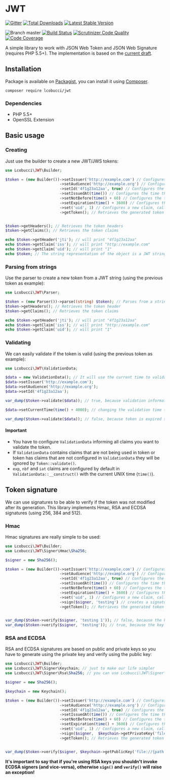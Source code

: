 # JWT
[![Gitter](https://img.shields.io/badge/GITTER-JOIN%20CHAT%20%E2%86%92-brightgreen.svg?style=flat-square)](https://gitter.im/lcobucci/jwt?utm_source=badge&utm_medium=badge&utm_campaign=pr-badge&utm_content=badge) [![Total Downloads](https://img.shields.io/packagist/dt/lcobucci/jwt.svg?style=flat-square)](https://packagist.org/packages/lcobucci/jwt) [![Latest Stable Version](https://img.shields.io/packagist/v/lcobucci/jwt.svg?style=flat-square)](https://packagist.org/packages/lcobucci/jwt)

![Branch master](https://img.shields.io/badge/branch-master-brightgreen.svg?style=flat-square)
[![Build Status](https://img.shields.io/travis/lcobucci/jwt/master.svg?style=flat-square)](http://travis-ci.org/#!/lcobucci/jwt)
[![Scrutinizer Code Quality](https://img.shields.io/scrutinizer/g/lcobucci/jwt/master.svg?style=flat-square)](https://scrutinizer-ci.com/g/lcobucci/jwt/?branch=master)
[![Code Coverage](https://img.shields.io/scrutinizer/coverage/g/lcobucci/jwt/master.svg?style=flat-square)](https://scrutinizer-ci.com/g/lcobucci/jwt/?branch=master)

A simple library to work with JSON Web Token and JSON Web Signature (requires PHP 5.5+).
The implementation is based on the [current draft](http://tools.ietf.org/html/draft-ietf-oauth-json-web-token-32).

## Installation

Package is available on [Packagist](http://packagist.org/packages/lcobucci/jwt),
you can install it using [Composer](http://getcomposer.org).

```shell
composer require lcobucci/jwt
```

### Dependencies

- PHP 5.5+
- OpenSSL Extension

## Basic usage

### Creating

Just use the builder to create a new JWT/JWS tokens:

```php
use Lcobucci\JWT\Builder;

$token = (new Builder())->setIssuer('http://example.com') // Configures the issuer (iss claim)
                        ->setAudience('http://example.org') // Configures the audience (aud claim)
                        ->setId('4f1g23a12aa', true) // Configures the id (jti claim), replicating as a header item
                        ->setIssuedAt(time()) // Configures the time that the token was issue (iat claim)
                        ->setNotBefore(time() + 60) // Configures the time that the token can be used (nbf claim)
                        ->setExpiration(time() + 3600) // Configures the expiration time of the token (nbf claim)
                        ->set('uid', 1) // Configures a new claim, called "uid"
                        ->getToken(); // Retrieves the generated token


$token->getHeaders(); // Retrieves the token headers
$token->getClaims(); // Retrieves the token claims

echo $token->getHeader('jti'); // will print "4f1g23a12aa"
echo $token->getClaim('iss'); // will print "http://example.com"
echo $token->getClaim('uid'); // will print "1"
echo $token; // The string representation of the object is a JWT string (pretty easy, right?)
```

### Parsing from strings

Use the parser to create a new token from a JWT string (using the previous token as example):

```php
use Lcobucci\JWT\Parser;

$token = (new Parser())->parse((string) $token); // Parses from a string
$token->getHeaders(); // Retrieves the token header
$token->getClaims(); // Retrieves the token claims

echo $token->getHeader('jti'); // will print "4f1g23a12aa"
echo $token->getClaim('iss'); // will print "http://example.com"
echo $token->getClaim('uid'); // will print "1"
```

### Validating

We can easily validate if the token is valid (using the previous token as example):

```php
use Lcobucci\JWT\ValidationData;

$data = new ValidationData(); // It will use the current time to validate (iat, nbf and exp)
$data->setIssuer('http://example.com');
$data->setAudience('http://example.org');
$data->setId('4f1g23a12aa');

var_dump($token->validate($data)); // true, because validation information is equals to data contained on the token

$data->setCurrentTime(time() + 4000); // changing the validation time to future

var_dump($token->validate($data)); // false, because token is expired since current time is greater than exp
```

#### Important

- You have to configure ```ValidationData``` informing all claims you want to validate the token.
- If ```ValidationData``` contains claims that are not being used in token or token has claims that are not
configured in ```ValidationData``` they will be ignored by ```Token::validate()```.
- ```exp```, ```nbf``` and ```iat``` claims are configured by default in ```ValidationData::__construct()```
with the current UNIX time (```time()```).

## Token signature

We can use signatures to be able to verify if the token was not modified after its generation. This library implements Hmac, RSA and ECDSA signatures (using 256, 384 and 512).

### Hmac

Hmac signatures are really simple to be used:

```php
use Lcobucci\JWT\Builder;
use Lcobucci\JWT\Signer\Hmac\Sha256;

$signer = new Sha256();

$token = (new Builder())->setIssuer('http://example.com') // Configures the issuer (iss claim)
                        ->setAudience('http://example.org') // Configures the audience (aud claim)
                        ->setId('4f1g23a12aa', true) // Configures the id (jti claim), replicating as a header item
                        ->setIssuedAt(time()) // Configures the time that the token was issue (iat claim)
                        ->setNotBefore(time() + 60) // Configures the time that the token can be used (nbf claim)
                        ->setExpiration(time() + 3600) // Configures the expiration time of the token (nbf claim)
                        ->set('uid', 1) // Configures a new claim, called "uid"
                        ->sign($signer, 'testing') // creates a signature using "testing" as key
                        ->getToken(); // Retrieves the generated token


var_dump($token->verify($signer, 'testing 1')); // false, because the key is different
var_dump($token->verify($signer, 'testing')); // true, because the key is the same
```

### RSA and ECDSA

RSA and ECDSA signatures are based on public and private keys so you have to generate using the private key and verify using the public key:

```php
use Lcobucci\JWT\Builder;
use Lcobucci\JWT\Signer\Keychain; // just to make our life simpler
use Lcobucci\JWT\Signer\Rsa\Sha256; // you can use Lcobucci\JWT\Signer\Ecdsa\Sha256 if you're using ECDSA keys

$signer = new Sha256();

$keychain = new Keychain();

$token = (new Builder())->setIssuer('http://example.com') // Configures the issuer (iss claim)
                        ->setAudience('http://example.org') // Configures the audience (aud claim)
                        ->setId('4f1g23a12aa', true) // Configures the id (jti claim), replicating as a header item
                        ->setIssuedAt(time()) // Configures the time that the token was issue (iat claim)
                        ->setNotBefore(time() + 60) // Configures the time that the token can be used (nbf claim)
                        ->setExpiration(time() + 3600) // Configures the expiration time of the token (nbf claim)
                        ->set('uid', 1) // Configures a new claim, called "uid"
                        ->sign($signer,  $keychain->getPrivateKey('file://{path to your private key}')) // creates a signature using your private key
                        ->getToken(); // Retrieves the generated token


var_dump($token->verify($signer, $keychain->getPublicKey('file://{path to your public key}')); // true when the public key was generated by the private one =)
```

**It's important to say that if you're using RSA keys you shouldn't invoke ECDSA signers (and vice-versa), otherwise ```sign()``` and ```verify()``` will raise an exception!**
